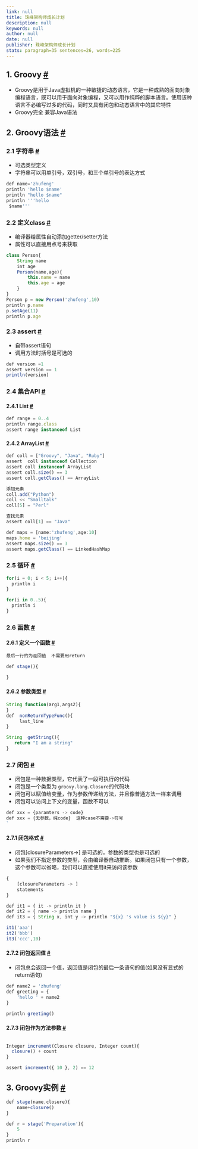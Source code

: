```yaml
---
link: null
title: 珠峰架构师成长计划
description: null
keywords: null
author: null
date: null
publisher: 珠峰架构师成长计划
stats: paragraph=35 sentences=26, words=225
---
```

## 1. Groovy [#](#t01-groovy)

* Groovy是用于Java虚拟机的一种敏捷的动态语言，它是一种成熟的面向对象编程语言，既可以用于面向对象编程，又可以用作纯粹的脚本语言。使用该种语言不必编写过多的代码，同时又具有闭包和动态语言中的其它特性
* Groovy完全 兼容Java语法

## 2. Groovy语法 [#](#t12-groovy语法)

### 2.1 字符串 [#](#t221-字符串)

* 可选类型定义
* 字符串可以用单引号，双引号，和三个单引号的表达方式

```js
def name='zhufeng'
println 'hello $name'
println "hello $name"
println '''hello
 $name'''
```

### 2.2 定义class [#](#t322-定义class)

* 编译器给属性自动添加getter/setter方法
* 属性可以直接用点号来获取

```js
class Person{
    String name
    int age
    Person(name,age){
        this.name = name
        this.age = age
    }
}
Person p = new Person('zhufeng',10)
println p.name
p.setAge(11)
println p.age
```

### 2.3 assert [#](#t423-assert)

* 自带assert语句
* 调用方法时括号是可选的

```js
def version =1
assert version == 1
println(version)
```

### 2.4 集合API [#](#t524-集合api)

#### 2.4.1 List [#](#t6241-list)

```js
def range = 0..4
println range.class
assert range instanceof List
```

#### 2.4.2 ArrayList [#](#t7242-arraylist)

```js
def coll = ["Groovy", "Java", "Ruby"]
assert  coll instanceof Collection
assert coll instanceof ArrayList
assert coll.size() == 3
assert coll.getClass() == ArrayList

添加元素
coll.add("Python")
coll << "Smalltalk"
coll[5] = "Perl"

查找元素
assert coll[1] == "Java"
```

```js
def maps = [name:'zhufeng',age:10]
maps.home = 'beijing'
assert maps.size() == 3
assert maps.getClass() == LinkedHashMap
```

### 2.5 循环 [#](#t925-循环)

```js
for(i = 0; i < 5; i++){
  println i
}
```

```js
for(i in 0..5){
  println i
}
```

### 2.6 函数 [#](#t1026-函数)

#### 2.6.1 定义一个函数 [#](#t11261-定义一个函数)

```js
最后一行的为返回值  不需要用return

def stage(){

}
```

#### 2.6.2 参数类型 [#](#t12262-参数类型)

```js
String function(arg1,args2){
}
def  nonReturnTypeFunc(){
     last_line
}

String  getString(){
   return "I am a string"
}
```

### 2.7 闭包 [#](#t1327-闭包)

* 闭包是一种数据类型，它代表了一段可执行的代码
* 闭包是一个类型为 `groovy.lang.Closure`的代码块
* 闭包可以赋值给变量，作为参数传递给方法，并且像普通方法一样来调用
* 闭包可以访问上下文的变量，函数不可以

```js
def xxx = {paramters -> code}
def xxx = {无参数，纯code}  这种case不需要->符号
`
```

#### 2.7.1 闭包格式 [#](#t14271-闭包格式)

* 闭包[closureParameters->] 是可选的，参数的类型也是可选的
* 如果我们不指定参数的类型，会由编译器自动推断。如果闭包只有一个参数，这个参数可以省略，我们可以直接使用it来访问该参数

```js
{
    [closureParameters -> ]
    statements
}
```

```js
def it1 = { it -> println it }
def it2 = { name -> println name }
def it3 = { String x, int y -> println "${x} 's value is ${y}" }

it1('aaa')
it2('bbb')
it3('ccc',10)
```

#### 2.7.2 闭包返回值 [#](#t15272-闭包返回值)

* 闭包总会返回一个值，返回值是闭包的最后一条语句的值(如果没有显式的return语句)

```js
def name2 = 'zhufeng'
def greeting = {
    'hello ' + name2
}

println greeting()
```

#### 2.7.3 闭包作为方法参数 [#](#t16273-闭包作为方法参数)

```js

Integer increment(Closure closure, Integer count){
  closure() + count
}

assert increment({ 10 }, 2) == 12

```

## 3. Groovy实例 [#](#t173-groovy实例)

```js
def stage(name,closure){
    name+closure()
}

def r = stage('Preparation'){
    5
}
println r
```

